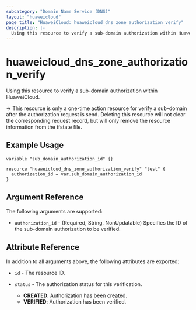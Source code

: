 ```yaml
---
subcategory: "Domain Name Service (DNS)"
layout: "huaweicloud"
page_title: "HuaweiCloud: huaweicloud_dns_zone_authorization_verify"
description: |-
  Using this resource to verify a sub-domain authorization within HuaweiCloud.
---
```


# huaweicloud_dns_zone_authorization_verify

Using this resource to verify a sub-domain authorization within HuaweiCloud.

-> This resource is only a one-time action resource for verify a sub-domain after the authorization request is send.
   Deleting this resource will not clear the corresponding request record, but will only remove the resource information
   from the tfstate file.

## Example Usage

```hcl
variable "sub_domain_authorization_id" {}

resource "huaweicloud_dns_zone_authorization_verify" "test" {
  authorization_id = var.sub_domain_authorization_id
}
```

## Argument Reference

The following arguments are supported:

* `authorization_id` - (Required, String, NonUpdatable) Specifies the ID of the sub-domain authorization to be verified.

## Attribute Reference

In addition to all arguments above, the following attributes are exported:

* `id` - The resource ID.

* `status` - The authorization status for this verification.
  + **CREATED**: Authorization has been created.
  + **VERIFIED**: Authorization has been verified.
